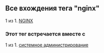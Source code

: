 ## Все вхождения тега "nginx"


1 из 1. [NGINX](./2021-04-18_nginx.md)



### Этот тег встречается вместе с


1 из 1. [системное администрирование](./meta_sistemnoe_administrirovanie.md)

